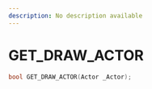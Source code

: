```yaml
---
description: No description available 
---
```


# GET_DRAW_ACTOR

```cpp
bool GET_DRAW_ACTOR(Actor _Actor);
```